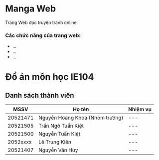 # Manga Web
Trang Web đọc truyện tranh online
### Các chức năng của trang web:
- ...
- ...
- ...
# Đồ án môn học IE104
## Danh sách thành viên
| MSSV | Họ tên |Nhiệm vụ|
| --- | ----------- |--------------------|
| 20521471 | Nguyễn Hoàng Khoa (Nhóm trưởng) |---|
| 20521505 | Trần Ngô Tuấn Kiệt |---|
| 20521500 | Nguyễn Tuấn Kiệt |---|
| 2052xxxx | Lê Trung Kiên |---|
| 20521407 | Nguyễn Văn Huy |---|
